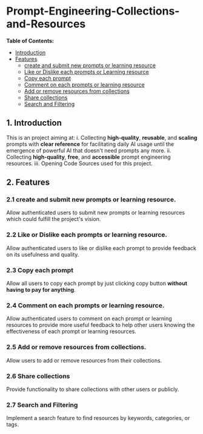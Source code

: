 # Prompt-Engineering-Collections-and-Resources

**Table of Contents:**
- [Introduction](#Introduction)
- [Features](#Features)
  - [create and submit new prompts or learning resource](#create-and-submit-new-prompts-or-learning-resource)
  - [Like or Dislike each prompts or Learning resource](#like-or-dislike-each-prompts-or-learning-resource)
  - [Copy each prompt](#copy-each-prompt)
  - [Comment on each prompts or learning resource](#comment-on-each-prompts-or-learning-resource)
  - [Add or remove resources from collections](#add-or-remove-resources-from-collections)
  - [Share collections](#share-collections)
  - [Search and Filtering](#search-and-filtering)

## 1. Introduction
This is an project aiming at:
i. Collecting **high-quality**, **reusable**, and **scaling** prompts with **clear reference** for facilitating daily AI usage until the emergence of powerful AI that doesn't need prompts any more.
ii. Collecting **high-quality**, **free**, and **accessible** prompt engineering resources.
iii. Opening Code Sources used for this project.

## 2. Features
### 2.1 create and submit new prompts or learning resource.
Allow authenticated users to submit new prompts or learning resources which could fulfill the project's vision.

### 2.2 Like or Dislike each prompts or learning resource.
Allow authenticated users to like or dislike each prompt to provide feedback on its usefulness and quality.

### 2.3 Copy each prompt
Allow all users to copy each prompt by just clicking copy button **without having to pay for anything**.

### 2.4 Comment on each prompts or learning resource.
Allow authenticated users to comment on each prompt or learning resources to provide more useful feedback to help other users knowing the effectiveness of each prompt or learning resources.

### 2.5 Add or remove resources from collections.
Allow users to add or remove resources from their collections.

### 2.6 Share collections
Provide functionality to share collections with other users or publicly.

### 2.7 Search and Filtering
Implement a search feature to find resources by keywords, categories, or tags.
